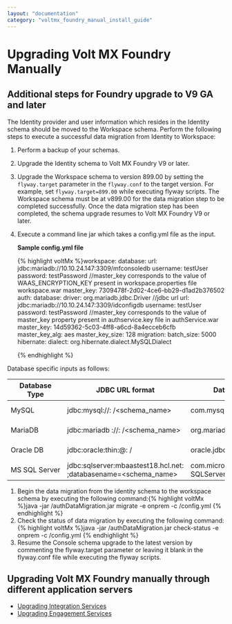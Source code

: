 ```yaml
---
layout: "documentation"
category: "voltmx_foundry_manual_install_guide"
---
```

                             

Upgrading Volt MX Foundry Manually
=================================

Additional steps for Foundry upgrade to V9 GA and later
------------------------------------------------------

The Identity provider and user information which resides in the Identity schema should be moved to the Workspace schema. Perform the following steps to execute a successful data migration from Identity to Workspace:

1.  Perform a backup of your schemas.
2.  Upgrade the Identity schema to Volt MX Foundry V9 or later.
3.  Upgrade the Workspace schema to version 899.00 by setting the `flyway.target` parameter in the `flyway.conf` to the target version. For example, set `flyway.target=899.00` while executing flyway scripts. The Workspace schema must be at v899.00 for the data migration step to be completed successfully. Once the data migration step has been completed, the schema upgrade resumes to Volt MX Foundry V9 or later.
4.  Execute a command line jar which takes a config.yml file as the input.
    
    **Sample config.yml file**
    
    {% highlight voltMx %}workspace:
        database:
            url: jdbc:mariadb://10.10.24.147:3309/<prefix>mfconsoledb<suffix>
            username: testUser
            password: testPassword
    //master_key corresponds to the value of WAAS_ENCRYPTION_KEY present in workspace.properties file workspace.war 
        master_key: 7309478f-2d02-4ce6-bb29-d1ad2b376502               
    auth:
        database:
            driver: org.mariadb.jdbc.Driver
    //jdbc url 
            url: jdbc:mariadb://10.10.24.147:3309/<prefix>idconfigdb<suffix>
            username: testUser
            password: testPassword
    //master_key corresponds to the value of master_key property present in authservice.key file in authService.war 
        master_key: 14d59362-5c03-4ff8-a6cd-8a4ecceb6cfb               
        master_key_alg: aes
        master_key_size: 128
    migration:
        batch_size: 5000
    hibernate:
        dialect: org.hibernate.dialect.MySQLDialect
    
    {% endhighlight %}

Database specific inputs as follows:

  
| Database Type | JDBC URL format | Database Driver | Hibernate dialect |
| --- | --- | --- | --- |
| MySQL | jdbc:mysql://<host>: <port>/<schema\_name> | com.mysql.cj.jdbc.Driver | org.hibernate.dialect. MySQLDialect |
| MariaDB | jdbc:mariadb ://<host>: <port>/<schema\_name> | org.mariadb.jdbc.Driver | org.hibernate.dialect. MySQLDialect |
| Oracle DB | jdbc:oracle:thin:@<host>: <port>/<serviceName> | oracle.jdbc.driver.OracleDriver | org.hibernate.dialect. Oracle10gDialect |
| MS SQL Server | jdbc:sqlserver:mbaastest18.hcl.net: <port>;databasename=<schema\_name> | com.microsoft.sqlserver.jdbc. SQLServerDriver | org.hibernate.dialect. SQLServerDialect |

1.  Begin the data migration from the identity schema to the workspace schema by executing the following command:{% highlight voltMx %}java -jar <Data migration jar location>/authDataMigration.jar migrate -e onprem -c <Data migration config file location>/config.yml
    {% endhighlight %}
2.  Check the status of data migration by executing the following command:{% highlight voltMx %}java -jar <Data migration jar location>/authDataMigration.jar check-status -e onprem -c <Data migration config file location>/config.yml
    {% endhighlight %}
3.  Resume the Console schema upgrade to the latest version by commenting the flyway.target parameter or leaving it blank in the flyway.conf file while executing the flyway scripts.

Upgrading Volt MX Foundry manually through different application servers
-----------------------------------------------------------------------

*   [Upgrading Integration Services](Upgrading_VoltMX_Integration.html)
*   [Upgrading Engagement Services](Upgrading_VoltMX_Engagement.html)

